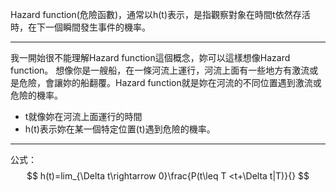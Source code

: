 Hazard function(危險函數)，通常以h(t)表示，是指觀察對象在時間t依然存活時，在下一個瞬間發生事件的機率。
- - -
我一開始很不能理解Hazard function這個概念，妳可以這樣想像Hazard function。
想像你是一艘船，在一條河流上運行，河流上面有一些地方有激流或是危險，會讓妳的船翻覆。Hazard function就是妳在河流的不同位置遇到激流或危險的機率。
- t就像妳在河流上面運行的時間
- h(t)表示妳在某一個特定位置(t)遇到危險的機率。
- - -
公式：
$$
h(t)=lim_{\Delta t\rightarrow 0}\frac{P(t\leq T <t+\Delta t|T)}{}
$$